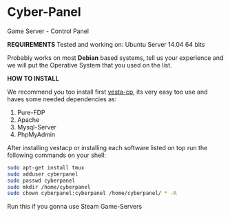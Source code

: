 # Cyber-Panel
Game Server - Control Panel

**REQUIREMENTS**
Tested and working on: Ubuntu Server 14.04 64 bits

Probably works on most __Debian__ based systems, tell us your experience and we will put the Operative System that you used on the list.


**HOW TO INSTALL**

We recommend you too install first [vesta-cp](http://vestacp.com), its very easy too use and haves some needed dependencies as:
1. Pure-FDP
2. Apache
3. Mysql-Server
4. PhpMyAdmin

After installing vestacp or installing each software listed on top run the following commands on your shell:
```bash
sudo apt-get install tmux
sudo adduser cyberpanel
sudo passwd cyberpanel
sudo mkdir /home/cyberpanel
sudo chown cyberpanel:cyberpanel /home/cyberpanel/ * -R 
```

Run this if you gonna use Steam Game-Servers
```bash

```